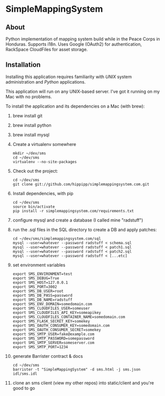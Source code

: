 SimpleMappingSystem
===================

About
-----

Python implementation of mapping system build while in the Peace Corps in
Honduras. Supports i18n. Uses Google (OAuth2) for authentication, RackSpace
CloudFiles for asset storage.

Installation
------------

Installing this application requires familiarity with *UNIX* system
administration and *Python* applications.

This application will run on any UNIX-based server. I've got it running on my
Mac with no problems.

To install the application and its dependencies on a Mac (with brew):

1. brew install git

2. brew install python

3. brew install mysql

4. Create a virtualenv somewhere

    ```
    mkdir ~/dev/sms
    cd ~/dev/sms
    virtualenv --no-site-packages
    ```

5. Check out the project:


    ```
    cd ~/dev/sms
    git clone git://github.com/hippipp/simplemappingsystem.com.git
    ```

6. Install dependencies, with pip

    ```
    cd ~/dev/sms
    source bin/activate
    pip install -r simplemappingsystem.com/requirements.txt
    ```

7. configure mysql and create a database (I called mine "radstuff")

8. run the .sql files in the SQL directory to create a DB and apply patches:

    ```
    cd ~/dev/sms/simplemappingsystem.com/sql
    mysql --user=whatever --password radstuff < schema.sql
    mysql --user=whatever --password radstuff < patch1.sql
    mysql --user=whatever --password radstuff < patch2.sql
    mysql --user=whatever --password radstuff < [...etc]
    ```

9. set environment variables

    ```
    export SMS_ENVIRONMENT=test
    export SMS_DEBUG=True
    export SMS_HOST=127.0.0.1
    export SMS_PORT=3002
    export SMS_DB_USER=root
    export SMS_DB_PASS=password
    export SMS_DB_NAME=radstuff
    export SMS_ENV_DOMAIN=somedomain.com
    export SMS_CLOUDFILES_USER=someuser
    export SMS_CLOUDFILES_API_KEY=someapikey
    export SMS_CLOUDFILES_CONTAINER_NAME=somedomain.com
    export SMS_FLASK_SECRET_KEY=somekey
    export SMS_OAUTH_CONSUMER_KEY=somedomain.com
    export SMS_OAUTH_CONSUMER_SECRET=somekey
    export SMS_SMTP_USER=fake@example.com
    export SMS_SMTP_PASSWORD=somepassword
    export SMS_SMTP_SERVER=someserver.com
    export SMS_SMTP_PORT=1234
    ```

10. generate Barrister contract & docs

    ```
    cd ~/dev/sms
    barrister -t "SimpleMappingSystem" -d sms.html -j sms.json idl/sms.idl
    ```

11. clone an sms client (view my other repos) into static/client and you're good to go
